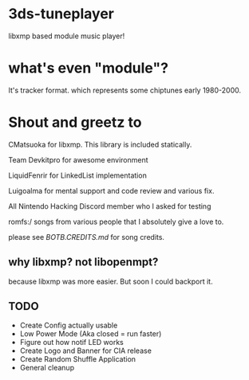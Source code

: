 # 3ds-tuneplayer

libxmp based module music player!

# what's even "module"?

It's tracker format. which represents some chiptunes early 1980-2000. 

# Shout and greetz to
CMatsuoka for libxmp. This library is included statically.

Team Devkitpro for awesome environment

LiquidFenrir for LinkedList implementation

Luigoalma for mental support and code review and various fix.

All Nintendo Hacking Discord member who I asked for testing

romfs:/ songs from various people that I absolutely give a love to.

please see *BOTB.CREDITS.md* for song credits.


## why libxmp? not libopenmpt?

because libxmp was more easier.
But soon I could backport it.


## TODO
- Create Config actually usable
- Low Power Mode (Aka closed = run faster)
- Figure out how notif LED works
- Create Logo and Banner for CIA release
- Create Random Shuffle Application
- General cleanup

